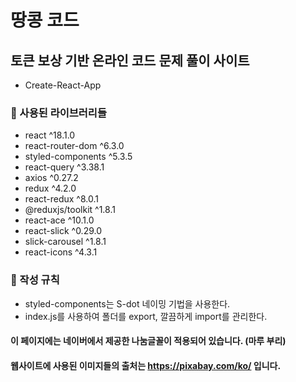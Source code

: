 # 땅콩 코드
## 토큰 보상 기반 온라인 코드 문제 풀이 사이트
* Create-React-App

### 🍓 사용된 라이브러리들
* react ^18.1.0
* react-router-dom ^6.3.0
* styled-components ^5.3.5
* react-query ^3.38.1
* axios ^0.27.2
* redux ^4.2.0
* react-redux ^8.0.1
* @reduxjs/toolkit ^1.8.1
* react-ace ^10.1.0
* react-slick ^0.29.0
* slick-carousel ^1.8.1
* react-icons ^4.3.1

### 🍓 작성 규칙
* styled-components는  S-dot 네이밍 기법을 사용한다.
* index.js를 사용하여 폴더를 export, 깔끔하게 import를 관리한다.

#### 이 페이지에는 네이버에서 제공한 나눔글꼴이 적용되어 있습니다. (마루 부리)
#### 웹사이트에 사용된 이미지들의 출처는 https://pixabay.com/ko/ 입니다.